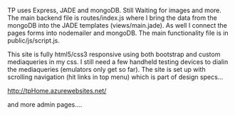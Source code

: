 TP uses Express, JADE and mongoDB.
Still Waiting for images and more.
The main backend file is routes/index.js where I bring the data from the mongoDB into the JADE templates (views/main.jade). As well I connect the pages forms into nodemailer and mongoDB. The main functionality file is in public/js/script.js.

This site is fully html5/css3 responsive using both bootstrap and custom mediaqueries in my css.
I still need a few handheld testing devices to dialin the mediaqueries (emulators only get so far).
The site is set up with scrolling navigation (hit links in top menu) which is part of design specs...

http://tpHome.azurewebsites.net/


and more admin pages....







